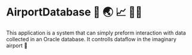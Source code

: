 # AirportDatabase 🛫 🌏 📈 👨‍✈

This application is a system that can simply preform interaction with data collected in an Oracle database. 
It controlls dataflow in the imaginary airport 💭
